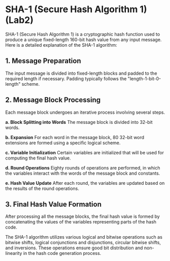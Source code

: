 # SHA-1 (Secure Hash Algorithm 1) (Lab2)

SHA-1 (Secure Hash Algorithm 1) is a cryptographic hash function used to produce a unique fixed-length 160-bit hash value from any input message. Here is a detailed explanation of the SHA-1 algorithm:

## **1. Message Preparation**
The input message is divided into fixed-length blocks and padded to the required length if necessary. Padding typically follows the "length-1-bit-0-length" scheme.

## **2. Message Block Processing**
Each message block undergoes an iterative process involving several steps.

**a. Block Splitting into Words**
The message block is divided into 32-bit words.

**b. Expansion**
For each word in the message block, 80 32-bit word extensions are formed using a specific logical scheme.

**c. Variable Initialization**
Certain variables are initialized that will be used for computing the final hash value.

**d. Round Operations**
Eighty rounds of operations are performed, in which the variables interact with the words of the message block and constants.

**e. Hash Value Update**
After each round, the variables are updated based on the results of the round operations.

## **3. Final Hash Value Formation**
After processing all the message blocks, the final hash value is formed by concatenating the values of the variables representing parts of the hash code.

The SHA-1 algorithm utilizes various logical and bitwise operations such as bitwise shifts, logical conjunctions and disjunctions, circular bitwise shifts, and inversions. These operations ensure good bit distribution and non-linearity in the hash code generation process.
